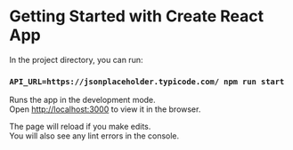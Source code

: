 # Getting Started with Create React App

In the project directory, you can run:

### `API_URL=https://jsonplaceholder.typicode.com/ npm run start`

Runs the app in the development mode.\
Open [http://localhost:3000](http://localhost:3000) to view it in the browser.

The page will reload if you make edits.\
You will also see any lint errors in the console.
